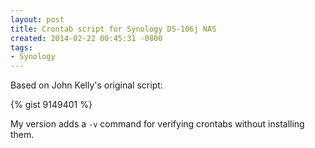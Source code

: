 ```yaml
---
layout: post
title: Crontab script for Synology DS-106j NAS
created: 2014-02-22 00:45:31 -0800
tags:
- Synology
---
```

Based on John Kelly's original script:

{% gist 9149401 %}

My version adds a `-v` command for verifying crontabs without installing them.

